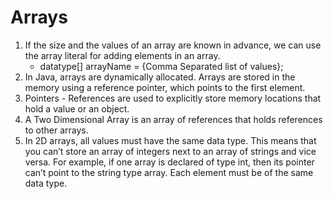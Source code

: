 # Arrays

1. If the size and the values of an array are known in advance, we can use the array literal for adding elements in an array.
   - datatype[] arrayName = {Comma Separated list of values};
2. In Java, arrays are dynamically allocated. Arrays are stored in the memory using a reference pointer, which points to the first element.
3. Pointers - References are used to explicitly store memory locations that hold a value or an object.
4. A Two Dimensional Array is an array of references that holds references to other arrays.
5. In 2D arrays, all values must have the same data type. This means that you can’t store an array of integers next to an array of strings and vice versa. For example, if one array is declared of type int, then its pointer can’t point to
   the string type array. Each element must be of the same data type.

